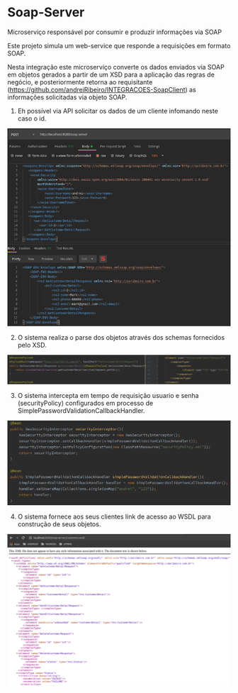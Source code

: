 # Soap-Server

Microserviço responsável por consumir e produzir informações via SOAP

Este projeto simula um web-service que responde a requisições em formato SOAP.

Nesta integração este microserviço converte os dados enviados via SOAP em objetos gerados a partir de um XSD para a aplicação das regras de negócio, 
e posteriormente retorna ao requisitante (https://github.com/andreiRibeiro/INTEGRACOES-SoapClient) as informações solicitadas via objeto SOAP.


1) Eh possível via API solicitar os dados de um cliente infomando neste caso o id.

![](src/imagens/soapServerConsulta.png)

2) O sistema realiza o parse dos objetos através dos schemas fornecidos pelo XSD.

![](src/imagens/soapServerXsd.png)

3) O sistema intercepta em tempo de requisição usuario e senha (securityPolicy) configurados em processo de SimplePasswordValidationCallbackHandler.

![](src/imagens/soapServerPasswd.png)

4) O sistema fornece aos seus clientes link de acesso ao WSDL para construção de seus objetos.

![](src/imagens/soapServerWsdl.png)
